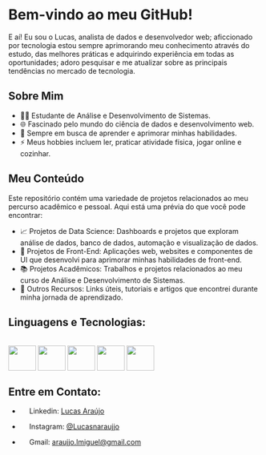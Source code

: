 # Bem-vindo ao meu GitHub!

E aí! Eu sou o Lucas, analista de dados e desenvolvedor web; aficcionado por tecnologia estou sempre aprimorando meu conhecimento através do estudo, das melhores práticas e adquirindo experiência em todas as oportunidades; adoro pesquisar e me atualizar sobre as principais tendências no mercado de tecnologia.

## Sobre Mim

- 👨‍💻 Estudante de Análise e Desenvolvimento de Sistemas.
- 🌐 Fascinado pelo mundo do ciência de dados e desenvolvimento web.
- 🚀 Sempre em busca de aprender e aprimorar minhas habilidades.
- ⚡ Meus hobbies incluem ler, praticar atividade física, jogar online e cozinhar.

## Meu Conteúdo

Este repositório contém uma variedade de projetos relacionados ao meu percurso acadêmico e pessoal. Aqui está uma prévia do que você pode encontrar:

- 📈 Projetos de Data Science: Dashboards e projetos que exploram análise de dados, banco de dados, automação e visualização de dados.
- 🌟 Projetos de Front-End: Aplicações web, websites e componentes de UI que desenvolvi para aprimorar minhas habilidades de front-end.
- 📚 Projetos Acadêmicos: Trabalhos e projetos relacionados ao meu curso de Análise e Desenvolvimento de Sistemas.
- 🔗 Outros Recursos: Links úteis, tutoriais e artigos que encontrei durante minha jornada de aprendizado.

## Linguagens e Tecnologias:

<div style = "display:inline_block"><br>

<img align= "center" width='55' height='50' src="https://cdn.jsdelivr.net/gh/devicons/devicon/icons/python/python-original.svg" />

<img align= "center" width='55' height='50' src="https://cdn.jsdelivr.net/gh/devicons/devicon/icons/mysql/mysql-original.svg" />

<img align= "center" width='55' height='50' src="https://cdn.jsdelivr.net/gh/devicons/devicon/icons/html5/html5-original.svg" />

<img align= "center" width='55' height='50' src="https://cdn.jsdelivr.net/gh/devicons/devicon/icons/css3/css3-original.svg" />

<img align= "center" width='55' height='50' src="https://cdn.jsdelivr.net/gh/devicons/devicon/icons/javascript/javascript-original.svg" />

</div>

## Entre em Contato: 

-  <img width='14' height='14' src="https://cdn.jsdelivr.net/gh/devicons/devicon/icons/linkedin/linkedin-original.svg" target="blank"/> Linkedin: [Lucas Araújo](www.linkedin.com/in/lucasaraujjo)

-  <img width='14' height='14' src="https://raw.githubusercontent.com/rahuldkjain/github-profile-readme-generator/master/src/images/icons/Social/instagram.svg"  target="blank"/></a> 
Instagram: [@Lucasnaraujjo](https://instagram.com/lucasnaraujoo?igshid=NGVhN2U2NjQ0Yg%3D%3D&utm_source=qr)

-  <img width='14' height='14' src="https://raw.githubusercontent.com/jmnote/z-icons/master/svg/google.svg"  target="_blank"/> Gmail: araujjo.lmiguel@gmail.com


<!--
**LucasAraujjo/LucasAraujjo** is a ✨ _special_ ✨ repository because its `README.md` (this file) appears on your GitHub profile.

Here are some ideas to get you started:

- 🔭 I’m currently working on ...
- 🌱 I’m currently learning ...
- 👯 I’m looking to collaborate on ...
- 🤔 I’m looking for help with ...
- 💬 Ask me about ...
- 📫 How to reach me: ...
- 😄 Pronouns: ...
- ⚡ Fun fact: ...
-->
